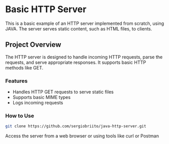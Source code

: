 # Basic HTTP Server

This is a basic example of an HTTP server implemented from scratch, using JAVA. The server serves static content, such as HTML files, to clients.

## Project Overview

The HTTP server is designed to handle incoming HTTP requests, parse the requests, and serve appropriate responses. It supports basic HTTP methods like GET.

### Features
- Handles HTTP GET requests to serve static files
- Supports basic MIME types
- Logs incoming requests

### How to Use

   ```sh
   git clone https://github.com/sergiobriito/java-http-server.git
   ```

 Access the server from a web browser or using tools like curl or Postman
